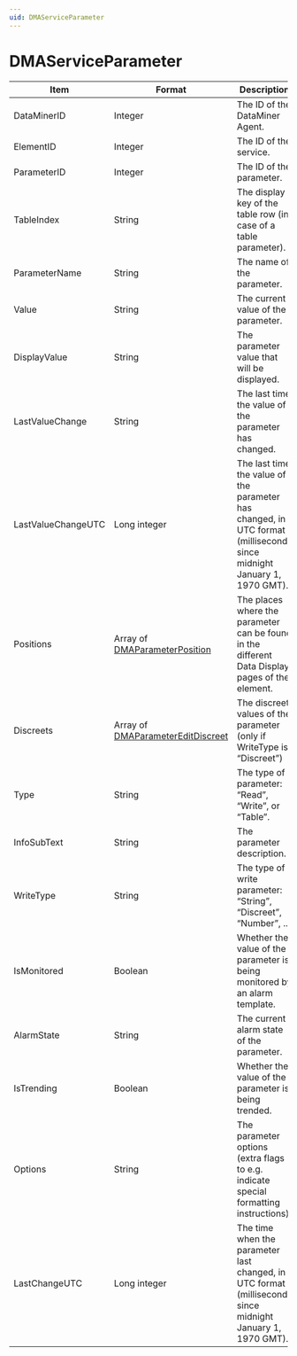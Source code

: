 ```yaml
---
uid: DMAServiceParameter
---
```


# DMAServiceParameter

| Item | Format | Description |
|--|--|--|
| DataMinerID | Integer | The ID of the DataMiner Agent. |
| ElementID | Integer | The ID of the service. |
| ParameterID | Integer | The ID of the parameter. |
| TableIndex | String | The display key of the table row (in case of a table parameter). |
| ParameterName | String | The name of the parameter. |
| Value | String | The current value of the parameter. |
| DisplayValue | String | The parameter value that will be displayed. |
| LastValueChange | String | The last time the value of the parameter has changed. |
| LastValueChangeUTC | Long integer | The last time the value of the parameter has changed, in UTC format (milliseconds since midnight January 1, 1970 GMT). |
| Positions | Array of [DMAParameterPosition](xref:DMAParameterPosition) | The places where the parameter can be found in the different Data Display pages of the element. |
| Discreets | Array of [DMAParameterEditDiscreet](xref:DMAParameterEditDiscreet) | The discreet values of the parameter (only if WriteType is “Discreet”) |
| Type | String | The type of parameter: “Read”, “Write”, or “Table”. |
| InfoSubText | String | The parameter description. |
| WriteType | String | The type of write parameter: “String”, “Discreet”, “Number”, ... |
| IsMonitored | Boolean | Whether the value of the parameter is being monitored by an alarm template. |
| AlarmState | String | The current alarm state of the parameter. |
| IsTrending | Boolean | Whether the value of the parameter is being trended. |
| Options | String | The parameter options (extra flags to e.g. indicate special formatting instructions). |
| LastChangeUTC | Long integer | The time when the parameter last changed, in UTC format (milliseconds since midnight January 1, 1970 GMT). |
